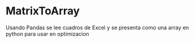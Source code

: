 # MatrixToArray
Usando Pandas se lee cuadros de Excel y se presenta como una array en python para usar en optimizacion
